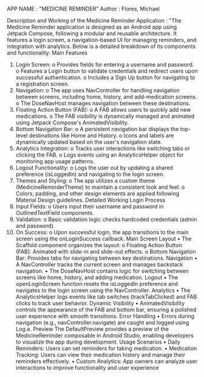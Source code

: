 APP NAME : "MEDICINE REMINDER"
Author : Flores, Michael 

Description and Working of the Medicine Reminder Application :
"The Medicine Reminder application is designed as an Android app using Jetpack Compose, following a 
modular and reusable architecture. It features a login screen, a navigation-based UI for managing 
reminders, and integration with analytics. Below is a detailed breakdown of its components and 
functionality:
Main Features
1. Login Screen:
o Provides fields for entering a username and password.
o Features a Login button to validate credentials and redirect users upon successful 
authentication.
o Includes a Sign Up button for navigating to a registration screen.
2. Navigation:
o The app uses NavController for handling navigation between screens, including home, 
history, and add-medication screens.
o The DoseNavHost manages navigation between these destinations.
3. Floating Action Button (FAB):
o A FAB allows users to quickly add new medications.
o The FAB visibility is dynamically managed and animated using Jetpack Compose's 
AnimatedVisibility.
4. Bottom Navigation Bar:
o A persistent navigation bar displays the top-level destinations like Home and History.
o Icons and labels are dynamically updated based on the user's navigation state.
5. Analytics Integration:
o Tracks user interactions like switching tabs or clicking the FAB.
o Logs events using an AnalyticsHelper object for monitoring app usage patterns.
6. Logout Functionality:
o Logs the user out by updating a shared preference (isLoggedIn) and navigating to the 
login screen.
7. Themes and Styling:
o The app utilizes a custom theme (MedicineReminderTheme) to maintain a consistent 
look and feel.
o Colors, padding, and other design elements are applied following Material Design 
guidelines.
Detailed Working
Login Process
1. Input Fields:
o Users input their username and password in OutlinedTextField components.
2. Validation:
o Basic validation logic checks hardcoded credentials (admin and password).
3. On Success:
o Upon successful login, the app transitions to the main screen using the onLoginSuccess
callback.
Main Screen Layout
• The Scaffold component organizes the layout:
o Floating Action Button (FAB): Animated with slide-in and slide-out effects.
o Bottom Navigation Bar: Provides tabs for navigating between key destinations.
Navigation
• A NavController tracks the current screen and manages backstack navigation.
• The DoseNavHost contains logic for switching between screens like home, history, and adding 
medication.
Logout
• The openLoginScreen function resets the isLoggedIn preference and navigates to the login 
screen using the NavController.
Analytics
• The AnalyticsHelper logs events like tab switches (trackTabClicked) and FAB clicks to track user 
behavior.
Dynamic Visibility
• AnimatedVisibility controls the appearance of the FAB and bottom bar, ensuring a polished user 
experience with smooth transitions.
Error Handling
• Errors during navigation (e.g., navController.navigate) are caught and logged using Log.e.
Preview
The DefaultPreview provides a preview of the MedicineReminder composable in Android Studio, 
enabling developers to visualize the app during development.
Usage Scenarios
• Daily Reminders: Users can set reminders for taking medication.
• Medication Tracking: Users can view their medication history and manage their reminders 
effectively.
• Custom Analytics: App owners can analyze user interactions to improve functionality and user 
experience
